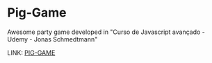 # Pig-Game

Awesome party game developed in "Curso de Javascript avançado - Udemy - Jonas Schmedtmann"

LINK: <a href="http://127.0.0.1:5502/index.html">PIG-GAME</a>
